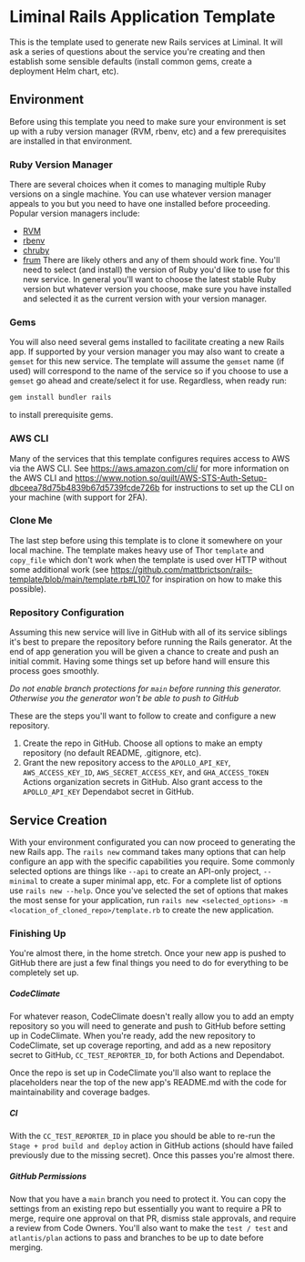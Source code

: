 # Liminal Rails Application Template
This is the template used to generate new Rails services at Liminal. It will ask a series of
questions about the service you're creating and then establish some sensible defaults (install
common gems, create a deployment Helm chart, etc).

## Environment
Before using this template you need to make sure your environment is set up with a ruby version
manager (RVM, rbenv, etc) and a few prerequisites are installed in that environment.

### Ruby Version Manager
There are several choices when it comes to managing multiple Ruby versions on a single machine. You
can use whatever version manager appeals to you but you need to have one installed before
proceeding. Popular version managers include:
* [RVM](https://rvm.io/)
* [rbenv](https://github.com/rbenv/rbenv)
* [chruby](https://github.com/postmodern/chruby)
* [frum](https://github.com/tako8ki/frum)
There are likely others and any of them should work fine. You'll need to select (and install) the
version of Ruby you'd like to use for this new service. In general you'll want to choose the
latest stable Ruby version but whatever version you choose, make sure you have installed and
selected it as the current version with your version manager.

### Gems
You will also need several gems installed to facilitate creating a new Rails app. If supported by
your version manager you may also want to create a `gemset` for this new service. The template will
assume the `gemset` name (if used) will correspond to the name of the service so if you choose to use
a `gemset` go ahead and create/select it for use. Regardless, when ready run:
```sh
gem install bundler rails
```
to install prerequisite gems.

### AWS CLI
Many of the services that this template configures requires access to AWS via the AWS CLI. See
https://aws.amazon.com/cli/ for more information on the AWS CLI and
https://www.notion.so/quilt/AWS-STS-Auth-Setup-dbceea78d75b4839b67d5739fcde726b for instructions to
set up the CLI on your machine (with support for 2FA).

### Clone Me
The last step before using this template is to clone it somewhere on your local machine. The
template makes heavy use of Thor `template` and `copy_file` which don't work when the template is
used over HTTP without some additional work (see
https://github.com/mattbrictson/rails-template/blob/main/template.rb#L107 for inspiration on how to
make this possible).

### Repository Configuration
Assuming this new service will live in GitHub with all of its service siblings it's best to prepare
the repository before running the Rails generator. At the end of app generation you will be given a
chance to create and push an initial commit. Having some things set up before hand will ensure this
process goes smoothly.

*Do not enable branch protections for `main` before running this generator. Otherwise you the
generator won't be able to push to GitHub*

These are the steps you'll want to follow to create and configure a new repository.
1. Create the repo in GitHub. Choose all options to make an empty repository (no default README,
   .gitignore, etc).
2. Grant the new repository access to the `APOLLO_API_KEY`, `AWS_ACCESS_KEY_ID`,
   `AWS_SECRET_ACCESS_KEY`, and `GHA_ACCESS_TOKEN` Actions organization secrets in GitHub. Also
   grant access to the `APOLLO_API_KEY` Dependabot secret in GitHub.

## Service Creation
With your environment configurated you can now proceed to generating the new Rails app. The `rails
new` command takes many options that can help configure an app with the specific capabilities you
require. Some commonly selected options are things like `--api` to create an API-only project,
`--minimal` to create a super minimal app, etc. For a complete list of options use `rails new
--help`. Once you've selected the set of options that makes the most sense for your application, run
`rails new <selected_options> -m <location_of_cloned_repo>/template.rb`
to create the new application.

### Finishing Up
You're almost there, in the home stretch. Once your new app is pushed to GitHub there are just a few
final things you need to do for everything to be completely set up.

##### CodeClimate
For whatever reason, CodeClimate doesn't really allow you to add an empty repository so you will
need to generate and push to GitHub before setting up in CodeClimate. When you're ready, add the
new repository to CodeClimate, set up coverage reporting, and add as a new repository secret to
GitHub, `CC_TEST_REPORTER_ID`, for both Actions and Dependabot.

Once the repo is set up in CodeClimate you'll also want to replace the placeholders near the top of
the new app's README.md with the code for maintainability and coverage badges.

##### CI
With the `CC_TEST_REPORTER_ID` in place you should be able to re-run the `Stage + prod build and
deploy` action in GitHub actions (should have failed previously due to the missing secret). Once
this passes you're almost there.

##### GitHub Permissions
Now that you have a `main` branch you need to protect it. You can copy the settings from an existing
repo but essentially you want to require a PR to merge, require one approval on that PR, dismiss
stale approvals, and require a review from Code Owners. You'll also want to make the `test / test`
and `atlantis/plan` actions to pass and branches to be up to date before merging.
